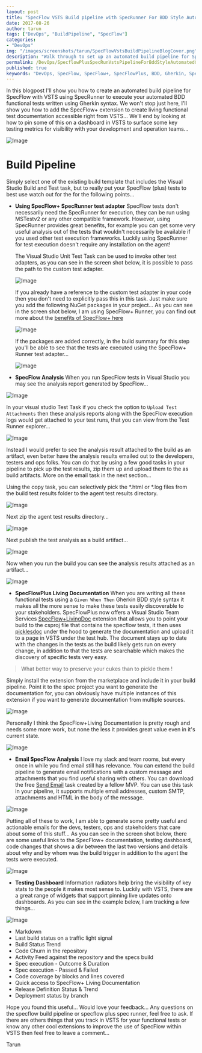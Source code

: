 ```yaml
---
layout: post
title: "SpecFlow VSTS Build pipeline with SpecRunner For BDD Style Automated Gherkin Functional Tests"
date: 2017-08-26
author: tarun
tags: ["DevOps", "BuildPipeline", "SpecFlow"]
categories:
- "DevOps"
img: "/images/screenshots/tarun/SpecFlowVstsBuildPipelineBlogCover.png"
description: "Walk through to set up an automated build pipeline for SpecFlow in Visual Studio Team Services (VSTS). How to use SpecRunner as the test adapter with Visual Studio Test task and SpecFlow+ to put SpecFlow+Living documentation with in VSTS. We'll also look at putting together a testing dashboard to surface useful application quality metrics on a dashboard."
permalink: /DevOps/SpecflowPlusSpecRunVstsPipelineForBddStyleAutomatedGherkinFunctionalTests
published: true
keywords: "DevOps, SpecFlow, SpecFlow+, SpecFlowPlus, BDD, Gherkin, SpecFlow+ Living Documentation, Gherkin, Functional Test Pipeline, SpecRunner, VSTS, Automated Build Pipleine for SpecFlow, SpecRunner with Visual Studio Test Task, SpecFlow Analysis Results in VSTS, Email Spec Analysis, Attach SpecFlow Analysis with VSTS Build, Given When Then SpecFlow Gherkin VSTS, Automated Functional Testing Pipeline in VSTS, Azure, SpecFlow Agent Setup, Set up VSTS Agent for SpecFlow, How to setup SpecFlow in VSTS, Example SpecFlow Build Pipeline, SpecRunner SpecFlow setup for VSTS, SpecFlow VSTS NuGet Packages, SpecFlow Cucumber for .NET in VSTS & TFS, SpecFlow Plus TFS, SpecRunner TFS Build Pipeline"
---
```

In this blogpost I'll show you how to create an automated build pipeline for SpecFlow with VSTS using SpecRunner to execute your automated BDD functional tests written using Gherkin syntax. We won't stop just here, I'll show you how to add the SpecFlow+ extension to create living functional test documentation accessible right from VSTS... We'll end by looking at how to pin some of this on a dashboard in VSTS to surface some key testing metrics for visibility with your development and operation teams... 
<!--more-->
![Image](/images/screenshots/tarun/SpecFlowTarget.jpg)

# Build Pipeline 
Simply select one of the existing build template that includes the Visual Studio Build and Test task, but to really put your SpecFlow (plus) tests to best use watch out for the for the following points... 

+ __Using SpecFlow+ SpecRunner test adapter__
SpecFlow tests don't necessarily need the SpecRunner for execution, they can be run using MSTestv2 or any other compatible framework. However, using SpecRunner provides great benefits, for example you can get some very useful analysis out of the tests that wouldn't necessarily be available if you used other test execution frameworks. Luckily using SpecRunner for test execution doesn't require any installation on the agent! 

    The Visual Studio Unit Test Task can be used to invoke other test adapters, as you can see in the screen shot below, it is possible to pass the path to the custom test adapter. 

    ![Image](/images/screenshots/tarun/UseVisualStudioTestTaskToRunSpecRunner.jpg)

    If you already have a reference to the custom test adapter in your code then you don't need to explicitly pass this in this task. Just make sure you add the following NuGet packages in your project... As you can see in the screen shot below, I am using SpecFlow+ Runner, you can find out more about the [benefits of SpecFlow+ here](http://specflow.org/plus/)

    ![Image](/images/screenshots/tarun/SpecFlowPlusRunner.jpg)

    If the packages are added correctly, in the build summary for this step you'll be able to see that the tests are executed using the SpecFlow+ Runner test adapter... 

    ![Image](/images/screenshots/tarun/BuildLogVsTestSpecFlowPlusRunner.jpg)

+ __SpecFlow Analysis__ 
When you run SpecFlow tests in Visual Studio you may see the analysis report generated by SpecFlow... 

![Image](/images/screenshots/tarun/SpecFlowAnalysisReport.jpg)

In your visual studio Test Task if you check the option to `Upload Test Attachments` then these analysis reports along with the SpecFlow execution logs would get attached to your test runs, that you can view from the Test Runner explorer... 

![Image](/images/screenshots/tarun/SpecFlowAnalysisAttachment.jpg)

 Instead I would prefer to see the analysis result attached to the build as an artifact, even better have the analysis results emailed out to the developers, testers and ops folks. You can do that by using a few good tasks in your pipeline to pick up the test results, zip them up and upload them to the as build artifacts. More on the email task in the next section... 

Using the copy task, you can selectively pick the *.html or *.log files from the build test results folder to the agent test results directory. 

![Image](/images/screenshots/tarun/SpecFlowCopyFileTestResults.jpg)

Next zip the agent test results directory... 

![Image](/images/screenshots/tarun/SpecFlowTestAnalysisArchive.jpg)

Next publish the test analysis as a build artifact... 

![Image](/images/screenshots/tarun/PublishSpecAnalysisAsBuildArtifact.jpg)

Now when you run the build you can see the analysis results attached as an artifact...

![Image](/images/screenshots/tarun/SpecFlowAnalysisAttachAsArtifact.jpg)

+ __SpecFlowPlus Living Documentation__
When you are writing all these functional tests using a `Given When Then` Gherkin BDD style syntax it makes all the more sense to make these tests easily discoverable to your stakeholders. SpecFlowPlus now offers a Visual Studio Team Services [SpecFlow+LivingDoc](https://marketplace.visualstudio.com/items?itemName=techtalk.techtalk-specflow-plus) extension that allows you to point your build to the csproj file that contains the specflow tests, it then uses [picklesdoc](http://docs.picklesdoc.com/en/latest/) under the hood to generate the documentation and upload it to a page in VSTS under the test hub. The document stays up to date with the changes in the tests as the build likely gets run on every change, in addition to that the tests are searchable which makes the discovery of specific tests very easy. 

> What better way to preserve your cukes than to pickle them !

Simply install the extension from the marketplace and include it in your build pipeline. Point it to the spec project you want to generate the documentation for, you can obviously have multiple instances of this extension if you want to generate documentation from multiple sources.  

![Image](/images/screenshots/tarun/SpecFlowPlusLivingDocumentationExample.jpg)

Personally I think the SpecFlow+Living Documentation is pretty rough and needs some more work, but none the less it provides great value even in it's current state.

![Image](/images/screenshots/tarun/SpecFlowPlusLivingDocumentationVsts.jpg)

+ __Email SpecFlow Analysis__
I love my slack and team rooms, but every once in while you find email still has relevance. You can extend the build pipeline to generate email notifications with a custom message and attachments that you find useful sharing with others. You can download the free [Send Email](https://marketplace.visualstudio.com/items?itemName=rvo.SendEmailTask) task created by a fellow MVP. You can use this task in your pipeline, it supports multiple email addresses, custom SMTP, attachments and HTML in the body of the message. 

![Image](/images/screenshots/tarun/SpecFlowEmailTask.jpg)

Putting all of these to work, I am able to generate some pretty useful and actionable emails for the devs, testers, ops and stakeholders that care about some of this stuff... As you can see in the screen shot below, there are some useful links to the SpecFlow+ documentation, testing dashboard, code changes that shows a div between the last two versions and details about why and by whom was the build trigger in addition to the agent the tests were executed.  

![Image](/images/screenshots/tarun/VstsSpecFlowTestResultsEmailSummary.jpg)

+ __Testing Dashboard__ 
Information radiators help bring the visibility of key stats to the people it makes most sense to. Luckily with VSTS, there are a great range of widgets that support pinning live updates onto dashboards. As you can see in the example below, I am tracking a few things...

![Image](/images/screenshots/tarun/SampleTestingDashboardVsts.jpg)

- Markdown 
- Last build status on a traffic light signal  
- Build Status Trend 
- Code Churn in the repository 
- Activity Feed against the repository and the specs build 
- Spec execution - Outcome & Duration 
- Spec execution - Passed & Failed
- Code coverage by blocks and lines covered 
- Quick access to SpecFlow+ Living Documentation
- Release Definition Status & Trend 
- Deployment status by branch 

Hope you found this useful... Would love your feedback... Any questions on the specflow build pipeline or specflow plus spec runner, feel free to ask. If there are others things that you track in VSTS for your functional tests or know any other cool extensions to improve the use of SpecFlow within VSTS then feel free to leave a comment... 

Tarun 
